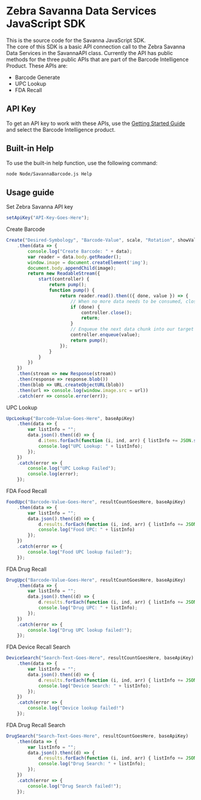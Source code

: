 Zebra Savanna Data Services JavaScript SDK
==========================================

This is the source code for the Savanna JavaScript SDK.  
The core of this SDK is a basic API connection call to the Zebra Savanna Data Services in the SavannaAPI class.  Currently the API has public methods for the three public APIs that are part of the Barcode Intelligence Product.  These APIs are:

* Barcode Generate
* UPC Lookup
* FDA Recall
  
API Key
-------

To get an API key to work with these APIs, use the [Getting Started Guide](https://developer.zebra.com/gsg) and select the Barcode Intelligence product.

Built-in Help
-------------

To use the built-in help function, use the following command:

```bash
node Node/SavannaBarcode.js Help
```

Usage guide
-----------

Set Zebra Savanna API key

```javascript
setApiKey("API-Key-Goes-Here");
```

Create Barcode

```javascript
Create("Desired-Symbology", "Barcode-Value", scale, "Rotation", showValueText, baseApiKey)
    .then(data => {
        console.log("Create Barcode: " + data);
        var reader = data.body.getReader();
        window.image = document.createElement('img');
        document.body.appendChild(image);
        return new ReadableStream({
            start(controller) {
                return pump();
                function pump() {
                    return reader.read().then(({ done, value }) => {
                        // When no more data needs to be consumed, close the stream
                        if (done) {
                            controller.close();
                            return;
                        }
                        // Enqueue the next data chunk into our target stream
                        controller.enqueue(value);
                        return pump();
                    });
                }
            }
        })
    })
    .then(stream => new Response(stream))
    .then(response => response.blob())
    .then(blob => URL.createObjectURL(blob))
    .then(url => console.log(window.image.src = url))
    .catch(err => console.error(err));
```

UPC Lookup

```javascript
UpcLookup("Barcode-Value-Goes-Here", baseApiKey)
    .then(data => {
        var listInfo = "";
        data.json().then((d) => {
            d.items.forEach(function (i, ind, arr) { listInfo += JSON.stringify(i); });
            console.log("UPC Lookup: " + listInfo);
        });
    })
    .catch(error => {
        console.log("UPC Lookup Failed");
        console.log(error);
    });
```

FDA Food Recall

```javascript
FoodUpc("Barcode-Value-Goes-Here", resultCountGoesHere, baseApiKey)
    .then(data => {
        var listInfo = "";
        data.json().then((d) => {
            d.results.forEach(function (i, ind, arr) { listInfo += JSON.stringify(i); });
            console.log("Food UPC: " + listInfo)
        });
    })
    .catch(error => {
        console.log("Food UPC lookup failed!");
    });
```

FDA Drug Recall

```javascript
DrugUpc("Barcode-Value-Goes-Here", resultCountGoesHere, baseApiKey)
    .then(data => {
        var listInfo = "";
        data.json().then((d) => {
            d.results.forEach(function (i, ind, arr) { listInfo += JSON.stringify(i); });
            console.log("Drug UPC: " + listInfo);
        });
    })
    .catch(error => {
        console.log("Drug UPC lookup failed!");
    });
```

FDA Device Recall Search

```javascript
DeviceSearch("Search-Text-Goes-Here", resultCountGoesHere, baseApiKey)
    .then(data => {
        var listInfo = "";
        data.json().then((d) => {
            d.results.forEach(function (i, ind, arr) { listInfo += JSON.stringify(i); });
            console.log("Device Search: " + listInfo);
        });
    })
    .catch(error => {
        console.log("Device lookup failed!")
    });
```

FDA Drug Recall Search

```javascript
DrugSearch("Search-Text-Goes-Here", resultCountGoesHere, baseApiKey)
    .then(data => {
        var listInfo = "";
        data.json().then((d) => {
            d.results.forEach(function (i, ind, arr) { listInfo += JSON.stringify(i); });
            console.log("Drug Search: " + listInfo);
        });
    })
    .catch(error => {
        console.log("Drug Search failed!");
    });
```
